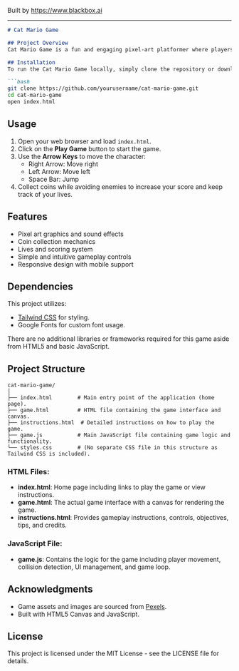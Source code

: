 
Built by https://www.blackbox.ai

---

```markdown
# Cat Mario Game

## Project Overview
Cat Mario Game is a fun and engaging pixel-art platformer where players control a cat as they navigate through various levels filled with obstacles and collectible coins. The game offers a nostalgic experience reminiscent of classic platformers while incorporating modern web technologies.

## Installation
To run the Cat Mario Game locally, simply clone the repository or download the files, and open `index.html` in your preferred web browser.

```bash
git clone https://github.com/yourusername/cat-mario-game.git
cd cat-mario-game
open index.html
```

## Usage
1. Open your web browser and load `index.html`.
2. Click on the **Play Game** button to start the game.
3. Use the **Arrow Keys** to move the character:
   - Right Arrow: Move right
   - Left Arrow: Move left
   - Space Bar: Jump
4. Collect coins while avoiding enemies to increase your score and keep track of your lives.

## Features
- Pixel art graphics and sound effects
- Coin collection mechanics
- Lives and scoring system
- Simple and intuitive gameplay controls
- Responsive design with mobile support

## Dependencies
This project utilizes:
- [Tailwind CSS](https://tailwindcss.com/) for styling.
- Google Fonts for custom font usage.

There are no additional libraries or frameworks required for this game aside from HTML5 and basic JavaScript.

## Project Structure
```
cat-mario-game/
│
├── index.html        # Main entry point of the application (home page).
├── game.html         # HTML file containing the game interface and canvas.
├── instructions.html  # Detailed instructions on how to play the game.
├── game.js           # Main JavaScript file containing game logic and functionality.
└── styles.css        # (No separate CSS file in this structure as Tailwind CSS is included).
```

### HTML Files:
- **index.html**: Home page including links to play the game or view instructions.
- **game.html**: The actual game interface with a canvas for rendering the game.
- **instructions.html**: Provides gameplay instructions, controls, objectives, tips, and credits.

### JavaScript File:
- **game.js**: Contains the logic for the game including player movement, collision detection, UI management, and game loop.

## Acknowledgments
- Game assets and images are sourced from [Pexels](https://www.pexels.com/).
- Built with HTML5 Canvas and JavaScript.

## License
This project is licensed under the MIT License - see the LICENSE file for details.
```
